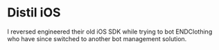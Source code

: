 # Distil iOS

I reversed engineered their old iOS SDK while trying to bot ENDClothing who have since switched to another bot management solution.

